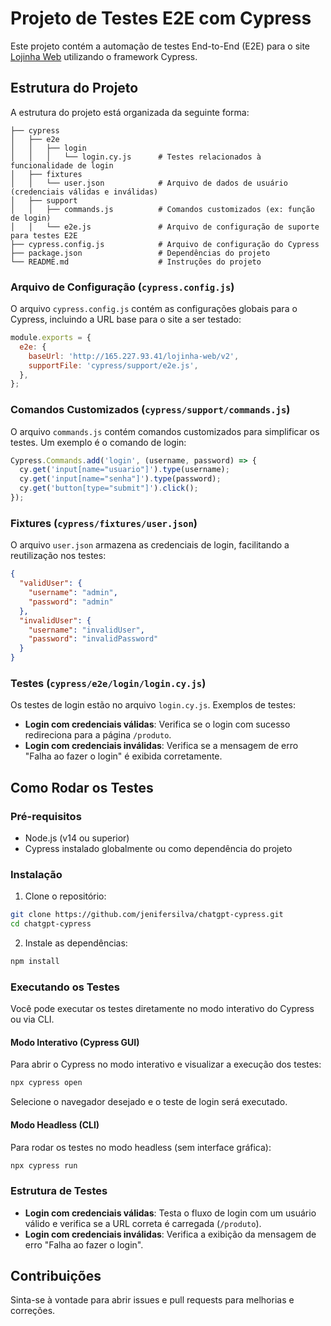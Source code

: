 # Projeto de Testes E2E com Cypress

Este projeto contém a automação de testes End-to-End (E2E) para o site [Lojinha Web](http://165.227.93.41/lojinha-web/v2/) utilizando o framework Cypress.

## Estrutura do Projeto

A estrutura do projeto está organizada da seguinte forma:

```
├── cypress
│   ├── e2e
│   │   ├── login
│   │   │   └── login.cy.js      # Testes relacionados à funcionalidade de login
│   ├── fixtures
│   │   └── user.json            # Arquivo de dados de usuário (credenciais válidas e inválidas)
│   ├── support
│   │   ├── commands.js          # Comandos customizados (ex: função de login)
│   │   └── e2e.js               # Arquivo de configuração de suporte para testes E2E
├── cypress.config.js            # Arquivo de configuração do Cypress
├── package.json                 # Dependências do projeto
└── README.md                    # Instruções do projeto
```

### Arquivo de Configuração (`cypress.config.js`)

O arquivo `cypress.config.js` contém as configurações globais para o Cypress, incluindo a URL base para o site a ser testado:

```javascript
module.exports = {
  e2e: {
    baseUrl: 'http://165.227.93.41/lojinha-web/v2',
    supportFile: 'cypress/support/e2e.js',
  },
};
```

### Comandos Customizados (`cypress/support/commands.js`)

O arquivo `commands.js` contém comandos customizados para simplificar os testes. Um exemplo é o comando de login:

```javascript
Cypress.Commands.add('login', (username, password) => {
  cy.get('input[name="usuario"]').type(username);
  cy.get('input[name="senha"]').type(password);
  cy.get('button[type="submit"]').click();
});
```

### Fixtures (`cypress/fixtures/user.json`)

O arquivo `user.json` armazena as credenciais de login, facilitando a reutilização nos testes:

```json
{
  "validUser": {
    "username": "admin",
    "password": "admin"
  },
  "invalidUser": {
    "username": "invalidUser",
    "password": "invalidPassword"
  }
}
```

### Testes (`cypress/e2e/login/login.cy.js`)

Os testes de login estão no arquivo `login.cy.js`. Exemplos de testes:

- **Login com credenciais válidas**: Verifica se o login com sucesso redireciona para a página `/produto`.
- **Login com credenciais inválidas**: Verifica se a mensagem de erro "Falha ao fazer o login" é exibida corretamente.

## Como Rodar os Testes

### Pré-requisitos

- Node.js (v14 ou superior)
- Cypress instalado globalmente ou como dependência do projeto

### Instalação

1. Clone o repositório:

```bash
git clone https://github.com/jenifersilva/chatgpt-cypress.git
cd chatgpt-cypress
```

2. Instale as dependências:

```bash
npm install
```

### Executando os Testes

Você pode executar os testes diretamente no modo interativo do Cypress ou via CLI.

#### Modo Interativo (Cypress GUI)

Para abrir o Cypress no modo interativo e visualizar a execução dos testes:

```bash
npx cypress open
```

Selecione o navegador desejado e o teste de login será executado.

#### Modo Headless (CLI)

Para rodar os testes no modo headless (sem interface gráfica):

```bash
npx cypress run
```

### Estrutura de Testes

- **Login com credenciais válidas**: Testa o fluxo de login com um usuário válido e verifica se a URL correta é carregada (`/produto`).
- **Login com credenciais inválidas**: Verifica a exibição da mensagem de erro "Falha ao fazer o login".

## Contribuições

Sinta-se à vontade para abrir issues e pull requests para melhorias e correções.
